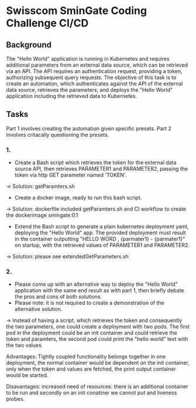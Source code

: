 # Swisscom SminGate Coding Challenge CI/CD

## Background
The "Hello World" application is running in Kubernetes and requires additional parameters from an external data source, which can be retrieved via an API. The API requires an authentication request, providing a token, authorizing subsequent query requests. 
The objective of this task is to create an automation, which authenticates against the API of the external data source, retrieves the parameters, and deploys the "Hello World" application including the retrieved data to Kubernetes.

## Tasks
Part 1 involves creating the automation given specific presets. Part 2 involves critacally questioning the presets.

### 1.
* Create a Bash script which retrieves the token for the external data source API, then retrieves PARAMETER1 and PARAMETER2, passing the token via http GET parameter named 'TOKEN'.

-> Solution: getParamters.sh

* Create a docker image, ready to run this bash script.

-> Solution: dockerfile included getParamters.sh and CI workflow to create the dockerimage smingate:0.1

* Extend the Bash script to generate a plain kubernetes deployment yaml, deploying the "Hello World" app. The provided deployment must result in the container outputting "HELLO WORD , {parmater1} - {parmater1}" on startup, with the retrieved values of PARAMETER1 and PARAMETER2.

-> Solution: please see extendedGetParameters.sh

### 2.
* Please come up with an alternative way to deploy the "Hello World" application with the same end result as with part 1, then briefly debate the pros and cons of both solutions.
* Please note: it is not required to create a demonstration of the alternative solution.

-> Instead of having a script, which retrieves the token and consequently the two parameters, one could create a deployment with two pods. The first pod in the deployment could be an init container and could retrieve the token and paramters, the second pod could print the "hello world" text with the two values.

Advantages: Tightly coupled functionality belongs together in one deployment, the normal container would be dependent on the init container, only when the token and values are fetched, the print output container would be started.

Disavantages: increased need of resources: there is an additional container to be run and secondly on an init conatiner we cannot put and liveness probes.
